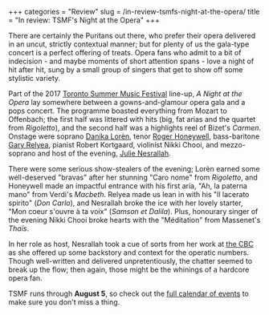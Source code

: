+++
categories = "Review"
slug = /in-review-tsmfs-night-at-the-opera/
title = "In review: TSMF&#039;s Night at the Opera"
+++

There are certainly the Puritans out there, who prefer their opera delivered in an uncut, strictly contextual manner; but for plenty of us the gala-type concert is a perfect offering of treats. Opera fans who admit to a bit of indecision - and maybe moments of short attention spans - love a night of hit after hit, sung by a small group of singers that get to show off some stylistic variety.

Part of the 2017 [Toronto Summer Music Festival](http://www.torontosummermusic.com/2017-festival/2017-calendar/) line-up, *A Night at the Opera* lay somewhere between a gowns-and-glamour opera gala and a pops concert. The programme boasted everything from Mozart to Offenbach; the first half was littered with hits (big, fat arias and the quartet from *Rigoletto*), and the second half was a highlights reel of Bizet's *Carmen*. Onstage were soprano [Danika Lorèn](/scene/people/danika-loren/), tenor [Roger Honeywell](/scene/people/roger-honeywell/), bass-baritone [Gary Relyea](http://www.thecanadianencyclopedia.ca/en/article/gary-relyea-emc/), pianist Robert Kortgaard, violinist Nikki Chooi, and mezzo-soprano and host of the evening, [Julie Nesrallah](/scene/people/julie-nesrallah/).

There were some serious show-stealers of the evening; Lorèn earned some well-deserved "bravas" after her stunning "Caro nome" from *Rigoletto*, and Honeywell made an impactful entrance with his first aria, "Ah, la paterna mano" from Verdi's *Macbeth*. Relyea made us lean in with his "Il lacerato spirito" (*Don Carlo*), and Nesrallah broke the ice with her lovely starter, "Mon coeur s'ouvre à ta voix" (*Samson et Dalila*). Plus, honourary singer of the evening Nikki Chooi broke hearts with the "Méditation" from Massenet's *Thaïs*.

In her role as host, Nesrallah took a cue of sorts from her work at [the CBC](http://www.cbcmusic.ca/programs/tempo) as she offered up some backstory and context for the operatic numbers. Though well-written and delivered unpretentiously, the chatter seemed to break up the flow; then again, those might be the whinings of a hardcore opera fan.

TSMF runs through **August 5**, so check out the [full calendar of events](http://www.torontosummermusic.com/2017-festival/2017-calendar/) to make sure you don't miss a thing.
